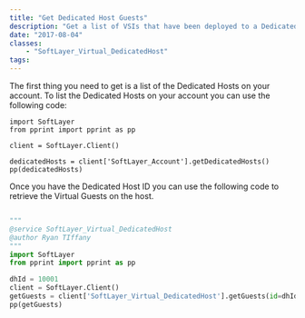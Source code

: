 ```yaml
---
title: "Get Dedicated Host Guests"
description: "Get a list of VSIs that have been deployed to a Dedicated Host. "
date: "2017-08-04"
classes: 
    - "SoftLayer_Virtual_DedicatedHost"
tags:
---
```



The first thing you need to get is a list of the Dedicated Hosts on your account. To list the Dedicated Hosts on your account you can use the following code:

```
import SoftLayer
from pprint import pprint as pp

client = SoftLayer.Client()

dedicatedHosts = client['SoftLayer_Account'].getDedicatedHosts()
pp(dedicatedHosts)
```

Once you have the Dedicated Host ID you can use the following code to retrieve the Virtual Guests on the host. 


```python

"""
@service SoftLayer_Virtual_DedicatedHost
@author Ryan TIffany
"""
import SoftLayer
from pprint import pprint as pp

dhId = 10001
client = SoftLayer.Client()
getGuests = client['SoftLayer_Virtual_DedicatedHost'].getGuests(id=dhId)
pp(getGuests)
```